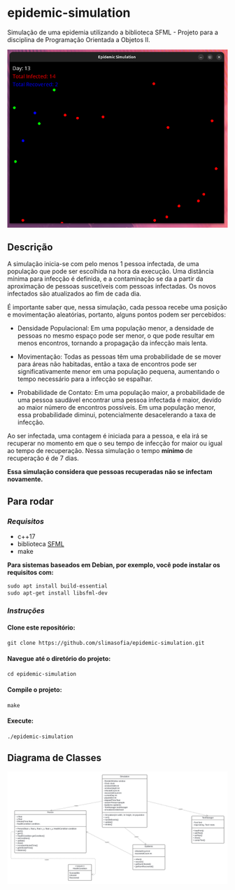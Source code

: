 # epidemic-simulation
Simulação de uma epidemia utilizando a biblioteca SFML - Projeto para a disciplina de Programação Orientada a Objetos II.

![Diagrama de classes](res/epidemic-simulation.png)

## Descrição
A simulação inicia-se com pelo menos 1 pessoa infectada, de uma população que pode ser escolhida na hora da execução. Uma distância mínima para infecção é definida, e a contaminação se da a partir da aproximação de pessoas suscetíveis com pessoas infectadas. Os novos infectados são atualizados ao fim de cada dia.


É importante saber que, nessa simulação, cada pessoa recebe uma posição e movimentação aleatórias, portanto, alguns pontos podem ser percebidos:

- Densidade Populacional: Em uma população menor, a densidade de pessoas no mesmo espaço pode ser menor, o que pode resultar em menos encontros, tornando a propagação da infecção mais lenta.

- Movimentação: Todas as pessoas têm uma probabilidade de se mover para áreas não habitadas, então a taxa de encontros pode ser significativamente menor em uma população pequena, aumentando o tempo necessário para a infecção se espalhar.

- Probabilidade de Contato: Em uma população maior, a probabilidade de uma pessoa saudável encontrar uma pessoa infectada é maior, devido ao maior número de encontros possíveis. Em uma população menor, essa probabilidade diminui, potencialmente desacelerando a taxa de infecção.


Ao ser infectada, uma contagem é iniciada para a pessoa, e ela irá se recuperar no momento em que o seu tempo de infecção for maior ou igual ao tempo de recuperação. Nessa simulação o tempo **mínimo** de recuperação é de 7 dias.

**Essa simulação considera que pessoas recuperadas não se infectam novamente.**


## Para rodar

### _Requisitos_
- c++17
- biblioteca [SFML](https://www.sfml-dev.org/)
- make

**Para sistemas baseados em Debian, por exemplo, você pode instalar os requisitos com:**

    sudo apt install build-essential 
    sudo apt-get install libsfml-dev

### _Instruções_

#### Clone este repositório:
    git clone https://github.com/slimasofia/epidemic-simulation.git

#### Navegue até o diretório do projeto:
    cd epidemic-simulation 

#### Compile o projeto:
    make

#### Execute:
    ./epidemic-simulation


Diagrama de Classes
---

![Diagrama de classes](res/class_diagram.png)
